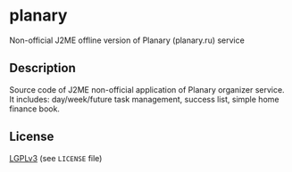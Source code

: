 planary
=======

Non-official J2ME offline version of Planary (planary.ru) service

Description
-----
Source code of J2ME non-official application of Planary organizer service. It includes: day/week/future task management, success list, simple home finance book.

License
-------
[LGPLv3][1] (see `LICENSE` file)


  [1]: http://en.wikipedia.org/wiki/GNU_Lesser_General_Public_License
